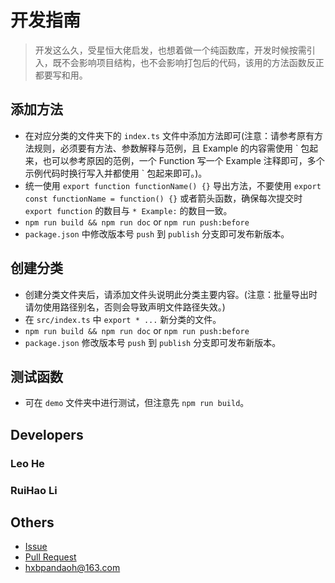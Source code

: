 # 开发指南

> 开发这么久，受星恒大佬启发，也想着做一个纯函数库，开发时候按需引入，既不会影响项目结构，也不会影响打包后的代码，该用的方法函数反正都要写和用。

## 添加方法

* 在对应分类的文件夹下的 `index.ts` 文件中添加方法即可(注意：请参考原有方法规则，必须要有方法、参数解释与范例，且 Example 的内容需使用 \` 包起来，也可以参考原因的范例，一个 Function 写一个 Example 注释即可，多个示例代码时换行写入并都使用 \` 包起来即可。)。
* 统一使用 `export function functionName() {}` 导出方法，不要使用 `export const functionName = function() {}` 或者箭头函数，确保每次提交时 `export function` 的数目与 `* Example:` 的数目一致。
* `npm run build && npm run doc` or `npm run push:before`
* `package.json` 中修改版本号 `push` 到 `publish` 分支即可发布新版本。

## 创建分类

* 创建分类文件夹后，请添加文件头说明此分类主要内容。(注意：批量导出时请勿使用路径别名，否则会导致声明文件路径失效。)
* 在 `src/index.ts` 中 `export * ...` 新分类的文件。
* `npm run build && npm run doc` or `npm run push:before`
* `package.json` 修改版本号 `push` 到 `publish` 分支即可发布新版本。

## 测试函数

* 可在 `demo` 文件夹中进行测试，但注意先 `npm run build`。

## Developers

### Leo He
### RuiHao Li

## Others

* [Issue](https://github.com/pandaoh/js-xxx/issues)
* [Pull Request](https://github.com/pandaoh/js-xxx/pulls)
* [hxbpandaoh@163.com](mailto:hxbpandaoh@163.com)

